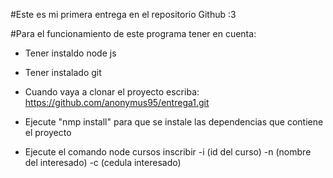 #Este es mi primera entrega en el repositorio Github :3

#Para el funcionamiento de este programa tener en cuenta:

- Tener instaldo node js

- Tener instalado git

- Cuando vaya a clonar el proyecto escriba:
    https://github.com/anonymus95/entrega1.git

- Ejecute "nmp install" para que se instale las dependencias que contiene el proyecto

- Ejecute el comando node cursos inscribir -i (id del curso) -n (nombre del interesado) -c (cedula interesado)